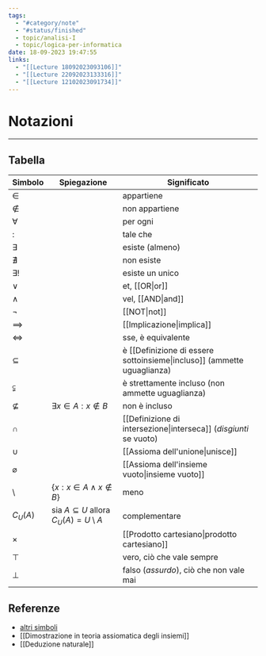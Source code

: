 ```yaml
---
tags:
  - "#category/note"
  - "#status/finished"
  - topic/analisi-I
  - topic/logica-per-informatica
date: 18-09-2023 19:47:55
links:
  - "[[Lecture 18092023093106]]"
  - "[[Lecture 22092023133316]]"
  - "[[Lecture 12102023091734]]"
---
```

# Notazioni
---
## Tabella
| Simbolo       | Spiegazione                                       | Significato                                                             |
| ------------- | ------------------------------------------------- | ----------------------------------------------------------------------- |
| $\in$         |                                                   | appartiene                                                              |
| $\notin$      |                                                   | non appartiene                                                          |
| $\forall$     |                                                   | per ogni                                                                |
| $:$           |                                                   | tale che                                                                |
| $\exists$     |                                                   | esiste (almeno)                                                         |
| $\nexists$    |                                                   | non esiste                                                              |
| $\exists!$    |                                                   | esiste un unico                                                         |
| $\lor$        |                                                   | et, [[OR\|or]]                                                          |
| $\land$       |                                                   | vel, [[AND\|and]]                                                       |
| $\neg$        |                                                   | [[NOT\|not]]                                                            |
| $\implies$    |                                                   | [[Implicazione\|implica]]                                               |
| $\iff$        |                                                   | sse, è equivalente                                                      |
| $\subseteq$   |                                                   | è [[Definizione di essere sottoinsieme\|incluso]] (ammette uguaglianza) |
| $\subsetneqq$ |                                                   | è strettamente incluso (non ammette uguaglianza)                        |
| $\nsubseteq$  | $\exists x \in A: x \notin B$                     | non è incluso                                                           |
| $\cap$        |                                                   | [[Definizione di intersezione\|interseca]] (_disgiunti_ se vuoto)       |
| $\cup$        |                                                   | [[Assioma dell'unione\|unisce]]                                         |
| $\varnothing$ |                                                   | [[Assioma dell'insieme vuoto\|insieme vuoto]]                           |
| $\setminus$   | $\{x: x \in A \land x \notin B\}$                 | meno                                                                    |
| $C_U(A)$      | sia $A \subseteq U$ allora $C_U(A)=U \setminus A$ | complementare                                                           |
| $\times$      |                                                   | [[Prodotto cartesiano\|prodotto cartesiano]]                            |
| $\top$        |                                                   | vero, ciò che vale sempre                                               |
| $\bot$        |                                                   | falso (_assurdo_), ciò che non vale mai                                 |

## Referenze
- [altri simboli](https://www.cmor-faculty.rice.edu/~heinken/latex/symbols.pdf)
- [[Dimostrazione in teoria assiomatica degli insiemi]]
- [[Deduzione naturale]]